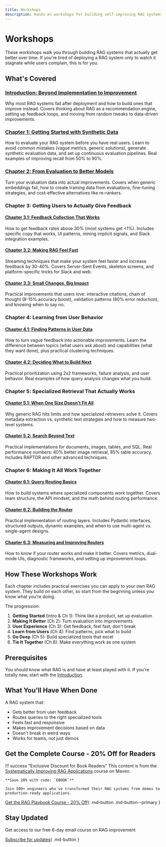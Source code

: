 ```yaml
---
title: Workshops
description: Hands-on workshops for building self-improving RAG systems
---
```


# Workshops

These workshops walk you through building RAG systems that actually get better over time. If you're tired of deploying a RAG system only to watch it stagnate while users complain, this is for you.

## What's Covered

### [Introduction: Beyond Implementation to Improvement](chapter0.md)

Why most RAG systems fail after deployment and how to build ones that improve instead. Covers thinking about RAG as a recommendation engine, setting up feedback loops, and moving from random tweaks to data-driven improvements.

### [Chapter 1: Getting Started with Synthetic Data](chapter1.md)

How to evaluate your RAG system before you have real users. Learn to avoid common mistakes (vague metrics, generic solutions), generate synthetic evaluation data, and set up continuous evaluation pipelines. Real examples of improving recall from 50% to 90%.

### [Chapter 2: From Evaluation to Better Models](chapter2.md)

Turn your evaluation data into actual improvements. Covers when generic embeddings fail, how to create training data from evaluations, fine-tuning strategies, and cost-effective alternatives like re-rankers.

### Chapter 3: Getting Users to Actually Give Feedback

#### [Chapter 3.1: Feedback Collection That Works](chapter3-1.md)

How to get feedback rates above 30% (most systems get <1%). Includes specific copy that works, UI patterns, mining implicit signals, and Slack integration examples.

#### [Chapter 3.2: Making RAG Feel Fast](chapter3-2.md)

Streaming techniques that make your system feel faster and increase feedback by 30-40%. Covers Server-Sent Events, skeleton screens, and platform-specific tricks for Slack and web.

#### [Chapter 3.3: Small Changes, Big Impact](chapter3-3.md)

Practical improvements that users love: interactive citations, chain of thought (8-15% accuracy boost), validation patterns (80% error reduction), and knowing when to say no.

### Chapter 4: Learning from User Behavior

#### [Chapter 4.1: Finding Patterns in User Data](chapter4-1.md)

How to turn vague feedback into actionable improvements. Learn the difference between topics (what users ask about) and capabilities (what they want done), plus practical clustering techniques.

#### [Chapter 4.2: Deciding What to Build Next](chapter4-2.md)

Practical prioritization using 2x2 frameworks, failure analysis, and user behavior. Real examples of how query analysis changes what you build.

### Chapter 5: Specialized Retrieval That Actually Works

#### [Chapter 5.1: When One Size Doesn't Fit All](chapter5-1.md)

Why generic RAG hits limits and how specialized retrievers solve it. Covers metadata extraction vs. synthetic text strategies and how to measure two-level systems.

#### [Chapter 5.2: Search Beyond Text](chapter5-2.md)

Practical implementations for documents, images, tables, and SQL. Real performance numbers: 40% better image retrieval, 85% table accuracy. Includes RAPTOR and other advanced techniques.

### Chapter 6: Making It All Work Together

#### [Chapter 6.1: Query Routing Basics](chapter6-1.md)

How to build systems where specialized components work together. Covers team structure, the API mindset, and the math behind routing performance.

#### [Chapter 6.2: Building the Router](chapter6-2.md)

Practical implementation of routing layers. Includes Pydantic interfaces, structured outputs, dynamic examples, and when to use multi-agent vs. single-agent designs.

#### [Chapter 6.3: Measuring and Improving Routers](chapter6-3.md)

How to know if your router works and make it better. Covers metrics, dual-mode UIs, diagnostic frameworks, and setting up improvement loops.

## How These Workshops Work

Each chapter includes practical exercises you can apply to your own RAG system. They build on each other, so start from the beginning unless you know what you're doing.

The progression:

1. **Getting Started** (Intro & Ch 1): Think like a product, set up evaluation
2. **Making It Better** (Ch 2): Turn evaluation into improvements
3. **User Experience** (Ch 3): Get feedback, feel fast, don't break
4. **Learn from Users** (Ch 4): Find patterns, pick what to build
5. **Go Deep** (Ch 5): Build specialized tools that excel
6. **Tie It Together** (Ch 6): Make everything work as one system

## Prerequisites

You should know what RAG is and have at least played with it. If you're totally new, start with the [Introduction](chapter0.md).

## What You'll Have When Done

A RAG system that:

- Gets better from user feedback
- Routes queries to the right specialized tools
- Feels fast and responsive
- Makes improvement decisions based on data
- Doesn't break in weird ways
- Works for teams, not just demos

## Get the Complete Course - 20% Off for Readers

!!! success "Exclusive Discount for Book Readers"
    This content is from the [Systematically Improving RAG Applications](https://maven.com/applied-llms/rag-playbook?promoCode=EBOOK) course on Maven.
    
    **Save 20% with code: `EBOOK`**
    
    Join 500+ engineers who've transformed their RAG systems from demos to production-ready applications.

[Get the RAG Playbook Course - 20% Off](https://maven.com/applied-llms/rag-playbook?promoCode=EBOOK){ .md-button .md-button--primary }

## Stay Updated

Get access to our free 6-day email course on RAG improvement

[Subscribe for updates](https://himprovingrag.com){ .md-button }
